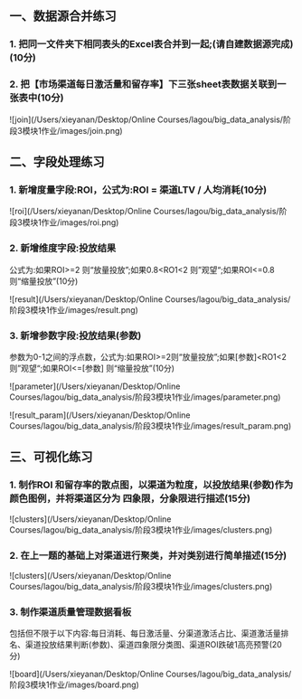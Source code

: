 ## 一、数据源合并练习

### 1. 把同一文件夹下相同表头的Excel表合并到一起;(请自建数据源完成)(10分)

### 2. 把【市场渠道每日激活量和留存率】下三张sheet表数据关联到一张表中(10分)

![join](/Users/xieyanan/Desktop/Online Courses/lagou/big_data_analysis/阶段3模块1作业/images/join.png)

## 二、字段处理练习

### 1. 新增度量字段:ROI，公式为:ROI = 渠道LTV / 人均消耗(10分)

![roi](/Users/xieyanan/Desktop/Online Courses/lagou/big_data_analysis/阶段3模块1作业/images/roi.png)

### 2. 新增维度字段:投放结果

公式为:如果ROI>=2 则“放量投放”;如果0.8<RO1<2 则”观望“;如果ROI<=0.8 则“缩量投放”(10分)

![result](/Users/xieyanan/Desktop/Online Courses/lagou/big_data_analysis/阶段3模块1作业/images/result.png)

### 3. 新增参数字段:投放结果(参数)

参数为0-1之间的浮点数，公式为:如果ROI>=2则“放量投放”;如果[参数]<RO1<2 则”观望“;如果ROI<=[参数] 则“缩量投放”(10分)

![parameter](/Users/xieyanan/Desktop/Online Courses/lagou/big_data_analysis/阶段3模块1作业/images/parameter.png)

![result_param](/Users/xieyanan/Desktop/Online Courses/lagou/big_data_analysis/阶段3模块1作业/images/result_param.png)

## 三、可视化练习

### 1. 制作ROI 和留存率的散点图，以渠道为粒度，以投放结果(参数)作为颜色图例，并将渠道区分为 四象限，分象限进行描述(15分)

![clusters](/Users/xieyanan/Desktop/Online Courses/lagou/big_data_analysis/阶段3模块1作业/images/clusters.png)

### 2. 在上一题的基础上对渠道进行聚类，并对类别进行简单描述(15分)

![clusters](/Users/xieyanan/Desktop/Online Courses/lagou/big_data_analysis/阶段3模块1作业/images/clusters.png)

### 3. 制作渠道质量管理数据看板

包括但不限于以下内容:每日消耗、每日激活量、分渠道激活占比、渠道激活量排名、渠道投放结果判断(参数)、渠道四象限分类图、渠道ROI跌破1高亮预警(20 分)



![board](/Users/xieyanan/Desktop/Online Courses/lagou/big_data_analysis/阶段3模块1作业/images/board.png)

